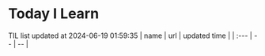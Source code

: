 # Today I Learn 
TIL list updated at 2024-06-19 01:59:35
| name | url | updated time |
| :--- | -- | -- |
